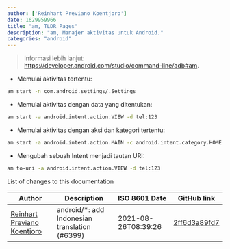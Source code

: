 ```yaml
---
author: ['Reinhart Previano Koentjoro']
date: 1629959966
title: "am, TLDR Pages"
description: "am, Manajer aktivitas untuk Android."
categories: "android"
---
```

> Informasi lebih lanjut: <https://developer.android.com/studio/command-line/adb#am>.

- Memulai aktivitas tertentu:

```bash
am start -n com.android.settings/.Settings
```

- Memulai aktivitas dengan data yang ditentukan:

```bash
am start -a android.intent.action.VIEW -d tel:123
```

- Memulai aktivitas dengan aksi dan kategori tertentu:

```bash
am start -a android.intent.action.MAIN -c android.intent.category.HOME
```

- Mengubah sebuah Intent menjadi tautan URI:

```bash
am to-uri -a android.intent.action.VIEW -d tel:123
```
List of changes to this documentation


Author | Description | ISO 8601 Date | GitHub link
------|-----|-----|-----
[Reinhart Previano Koentjoro](mailto:reinhart_previano@yahoo.com) | android/*: add Indonesian translation (#6399) | 2021-08-26T08:39:26 | [2ff6d3a89fd7](https://github.com/tldr-pages/tldr/commit/2ff6d3a89fd70c776e9fdebef1708fa7ff76e2cd)

